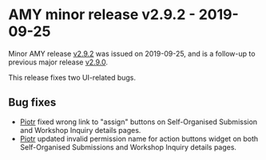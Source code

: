 # AMY minor release v2.9.2 - 2019-09-25

Minor AMY release [v2.9.2][] was issued on 2019-09-25, and is a follow-up to
previous major release [v2.9.0][].

This release fixes two UI-related bugs.

## Bug fixes

* [Piotr][] fixed wrong link to "assign" buttons on Self-Organised Submission
  and Workshop Inquiry details pages.
* [Piotr][] updated invalid permission name for action buttons widget on both
  Self-Organised Submissions and Workshop Inquiry details pages.


[v2.9.0]: https://github.com/swcarpentry/amy/milestone/60
[v2.9.2]: https://github.com/swcarpentry/amy/milestone/64
[Piotr]: https://github.com/pbanaszkiewicz
